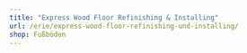 ```yaml
---
title: "Express Wood Floor Refinishing & Installing"
url: /erie/express-wood-floor-refinishing-und-installing/
shop: Fußböden
---
```

